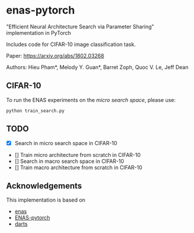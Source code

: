 # enas-pytorch
"Efficient Neural Architecture Search via Parameter Sharing" implementation in PyTorch

Includes code for CIFAR-10 image classification task.

Paper: https://arxiv.org/abs/1802.03268

Authors: Hieu Pham*, Melody Y. Guan*, Barret Zoph, Quoc V. Le, Jeff Dean

## CIFAR-10

To run the ENAS experiments on the _micro search space_, please use:
```
python train_search.py
```

## TODO

- [x] Search in micro search space in CIFAR-10
- [] Train micro architecture from scratch in CIFAR-10
- [] Search in macro search space in CIFAR-10
- [] Train macro architecture from scratch in CIFAR-10

## Acknowledgements

This implementation is based on

- [enas](https://github.com/melodyguan/enas/)
- [ENAS-pytorch](https://github.com/carpedm20/ENAS-pytorch/)
- [darts](https://github.com/quark0/darts/)
